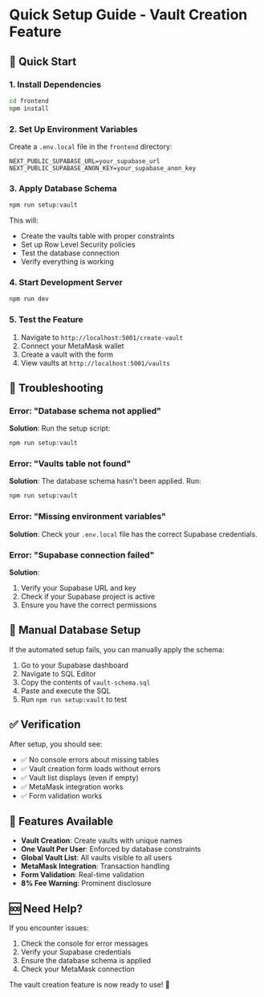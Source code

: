 # Quick Setup Guide - Vault Creation Feature

## 🚀 Quick Start

### 1. Install Dependencies
```bash
cd frontend
npm install
```

### 2. Set Up Environment Variables
Create a `.env.local` file in the `frontend` directory:

```env
NEXT_PUBLIC_SUPABASE_URL=your_supabase_url
NEXT_PUBLIC_SUPABASE_ANON_KEY=your_supabase_anon_key
```

### 3. Apply Database Schema
```bash
npm run setup:vault
```

This will:
- Create the vaults table with proper constraints
- Set up Row Level Security policies
- Test the database connection
- Verify everything is working

### 4. Start Development Server
```bash
npm run dev
```

### 5. Test the Feature
1. Navigate to `http://localhost:5001/create-vault`
2. Connect your MetaMask wallet
3. Create a vault with the form
4. View vaults at `http://localhost:5001/vaults`

## 🔧 Troubleshooting

### Error: "Database schema not applied"
**Solution**: Run the setup script:
```bash
npm run setup:vault
```

### Error: "Vaults table not found"
**Solution**: The database schema hasn't been applied. Run:
```bash
npm run setup:vault
```

### Error: "Missing environment variables"
**Solution**: Check your `.env.local` file has the correct Supabase credentials.

### Error: "Supabase connection failed"
**Solution**: 
1. Verify your Supabase URL and key
2. Check if your Supabase project is active
3. Ensure you have the correct permissions

## 📝 Manual Database Setup

If the automated setup fails, you can manually apply the schema:

1. Go to your Supabase dashboard
2. Navigate to SQL Editor
3. Copy the contents of `vault-schema.sql`
4. Paste and execute the SQL
5. Run `npm run setup:vault` to test

## ✅ Verification

After setup, you should see:
- ✅ No console errors about missing tables
- ✅ Vault creation form loads without errors
- ✅ Vault list displays (even if empty)
- ✅ MetaMask integration works
- ✅ Form validation works

## 🎯 Features Available

- **Vault Creation**: Create vaults with unique names
- **One Vault Per User**: Enforced by database constraints
- **Global Vault List**: All vaults visible to all users
- **MetaMask Integration**: Transaction handling
- **Form Validation**: Real-time validation
- **8% Fee Warning**: Prominent disclosure

## 🆘 Need Help?

If you encounter issues:
1. Check the console for error messages
2. Verify your Supabase credentials
3. Ensure the database schema is applied
4. Check your MetaMask connection

The vault creation feature is now ready to use! 🎉

